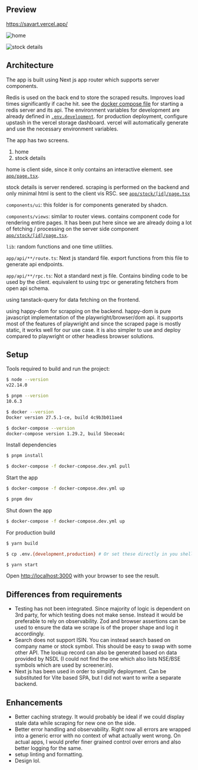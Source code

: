 ## Preview

https://savart.vercel.app/

![home](https://github.com/user-attachments/assets/b377970c-e0c2-473e-8b2c-9d858b098b5d)

![stock details](https://github.com/user-attachments/assets/b2861aa4-8bfa-4a9f-b41f-c89a4199029c)


## Architecture

The app is built using Next js app router which supports server components.

Redis is used on the back end to store the scraped results. Improves load times significantly if cache hit. see the [docker compose file](docker-compose.dev.yml) for starting a redis server and its api. The environment variables for development are already defined in [`.env.development`](.env.development). for production deployment, configure upstash in the vercel storage dashboard. vercel will automatically generate and use the necessary environment variables.

The app has two screens.

1. home
2. stock details

home is client side, since it only contains an interactive element. see [`app/page.tsx`](src/app/page.tsx).

stock details is server rendered. scraping is performed on the backend and only minimal html is sent to the client vis RSC. see [`app/stock/[id]/page.tsx`](src/app/stock/[id]/page.tsx)

`components/ui`: this folder is for components generated by shadcn.

`components/views`: similar to router views. contains component code for rendering entire pages. It has been put here since we are already doing a lot of fetching / processing on the server side component [`app/stock/[id]/page.tsx`](src/app/stock/[id]/page.tsx).

`lib`: random functions and one time utilities.

`app/api/**/route.ts`: Next js standard file. export functions from this file to generate api endpoints.

`app/api/**/rpc.ts`: Not a standard next js file. Contains binding code to be used by the client. equivalent to using trpc or generating fetchers from open api schema.

using tanstack-query for data fetching on the frontend.

using happy-dom for scrapping on the backend. happy-dom is pure javascript implementation of the playwright/browser/dom api. it supports most of the features of playwright and since the scraped page is mostly static, it works well for our use case. it is also simpler to use and deploy compared to playwright or other headless browser solutions.


## Setup

Tools required to build and run the project:

```bash
$ node --version
v22.14.0

$ pnpm --version
10.6.3

$ docker --version
Docker version 27.5.1-ce, build 4c9b3b011ae4

$ docker-compose --version
docker-compose version 1.29.2, build 5becea4c
```

Install dependencies

```bash
$ pnpm install

$ docker-compose -f docker-compose.dev.yml pull
```

Start the app

```bash
$ docker-compose -f docker-compose.dev.yml up

$ pnpm dev
```

Shut down the app

```bash
$ docker-compose -f docker-compose.dev.yml up
```

For production build

```bash
$ yarn build

$ cp .env.{development,production} # Or set these directly in you shell based on the values provided by vercel dashboard.

$ yarn start
```

Open [http://localhost:3000](http://localhost:3000) with your browser to see the result.

## Differences from requirements

- Testing has not been integrated. Since majority of logic is dependent on 3rd party, for which testing does not make sense. Instead it would be preferable to rely on observability. Zod and browser assertions can be used to ensure the data we scrape is of the proper shape and log it accordingly.
- Search does not support ISIN. You can instead search based on company name or stock symbol. This should be easy to swap with some other API. The lookup record can also be generated based on data provided by NSDL (I could not find the one which also lists NSE/BSE symbols which are used by screener.in).
- Next js has been used in order to simplify deployment. Can be substituted for Vite based SPA, but I did not want to write a separate backend.

## Enhancements

- Better caching strategy. It would probably be ideal if we could display stale data while scraping for new one on the side.
- Better error handling and observability. Right now all errors are wrapped into a generic error with no context of what actually went wrong. On actual apps, I would prefer finer grained control over errors and also better logging for the same.
- setup linting and formatting.
- Design lol.
